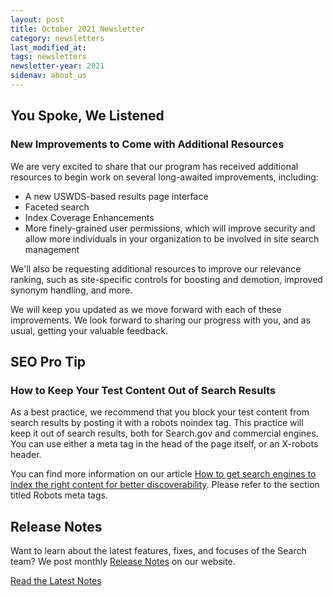 ```yaml
---
layout: post
title: October 2021 Newsletter
category: newsletters
last_modified_at: 
tags: newsletters
newsletter-year: 2021
sidenav: about_us
---
```


## You Spoke, We Listened
### New Improvements to Come with Additional Resources

We are very excited to share that our program has received additional resources to begin work on several long-awaited improvements, including: 

*   A new USWDS-based results page interface
*   Faceted search
*   Index Coverage Enhancements
*   More finely-grained user permissions, which will improve security and allow more individuals in your organization to be involved in site search management

We'll also be requesting additional resources to improve our relevance ranking, such as site-specific controls for boosting and demotion, improved synonym handling, and more.

We will keep you updated as we move forward with each of these improvements. We look forward to sharing our progress with you, and as usual, getting your valuable feedback.

## SEO Pro Tip
### How to Keep Your Test Content Out of Search Results

As a best practice, we recommend that you block your test content from search results by posting it with a robots noindex tag. This practice will keep it out of search results, both for Search.gov and commercial engines. You can use either a meta tag in the head of the page itself, or an X-robots header.

You can find more information on our article [How to get search engines to index the right content for better discoverability](https://search.gov/manual/how-search-engines-index-content-better-discoverability.html). Please refer to the section titled Robots meta tags.

## Release Notes

Want to learn about the latest features, fixes, and focuses of the Search team? We post monthly [Release Notes](https://search.gov/about/updates/releases/) on our website.

[Read the Latest Notes](https://search.gov/about/updates/releases/september-2021.html)
